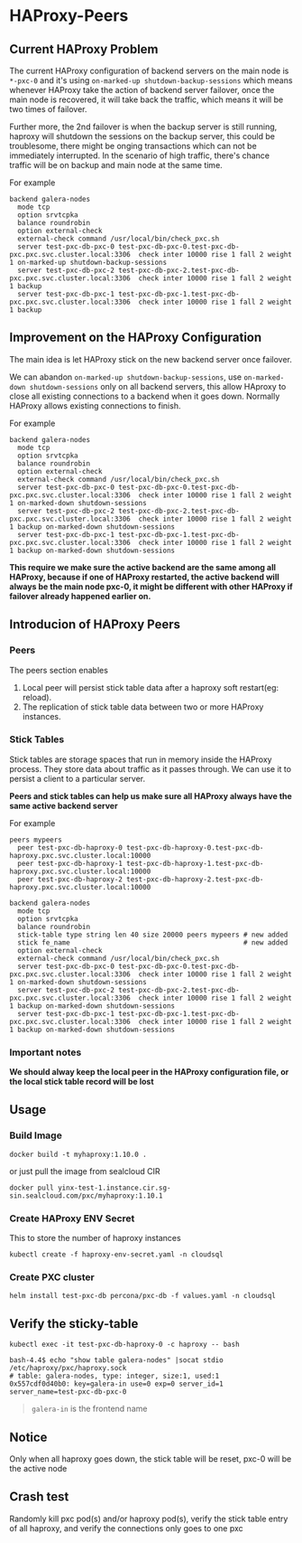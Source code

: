 # HAProxy-Peers

## Current HAProxy Problem
The current HAProxy configuration of backend servers on the main node is `*-pxc-0` and it's using `on-marked-up shutdown-backup-sessions` which means whenever HAProxy take the action of backend server failover, once the main node is recovered, it will take back the traffic, which means it will be two times of failover.

Further more, the 2nd failover is when the backup server is still running, haproxy will shutdown the sessions on the backup server, this could be troublesome, there might be onging transactions which can not be immediately interrupted. In the scenario of high traffic, there's chance traffic will be on backup and main node at the same time.

For example
```
backend galera-nodes
  mode tcp
  option srvtcpka
  balance roundrobin
  option external-check
  external-check command /usr/local/bin/check_pxc.sh
  server test-pxc-db-pxc-0 test-pxc-db-pxc-0.test-pxc-db-pxc.pxc.svc.cluster.local:3306  check inter 10000 rise 1 fall 2 weight 1 on-marked-up shutdown-backup-sessions
  server test-pxc-db-pxc-2 test-pxc-db-pxc-2.test-pxc-db-pxc.pxc.svc.cluster.local:3306  check inter 10000 rise 1 fall 2 weight 1 backup
  server test-pxc-db-pxc-1 test-pxc-db-pxc-1.test-pxc-db-pxc.pxc.svc.cluster.local:3306  check inter 10000 rise 1 fall 2 weight 1 backup
```

## Improvement on the HAProxy Configuration
The main idea is let HAProxy stick on the new backend server once failover.

We can abandon `on-marked-up shutdown-backup-sessions`, use `on-marked-down shutdown-sessions` only on all backend servers, this allow HAproxy to close all existing connections to a backend when it goes down. Normally HAProxy allows existing connections to finish.

For example
```
backend galera-nodes
  mode tcp
  option srvtcpka
  balance roundrobin
  option external-check
  external-check command /usr/local/bin/check_pxc.sh
  server test-pxc-db-pxc-0 test-pxc-db-pxc-0.test-pxc-db-pxc.pxc.svc.cluster.local:3306  check inter 10000 rise 1 fall 2 weight 1 on-marked-down shutdown-sessions
  server test-pxc-db-pxc-2 test-pxc-db-pxc-2.test-pxc-db-pxc.pxc.svc.cluster.local:3306  check inter 10000 rise 1 fall 2 weight 1 backup on-marked-down shutdown-sessions
  server test-pxc-db-pxc-1 test-pxc-db-pxc-1.test-pxc-db-pxc.pxc.svc.cluster.local:3306  check inter 10000 rise 1 fall 2 weight 1 backup on-marked-down shutdown-sessions
```

**This require we make sure the active backend are the same among all HAProxy, because if one of HAProxy restarted, the active backend will always be the main node pxc-0, it might be different with other HAProxy if failover already happened earlier on.**

## Introducion of HAProxy Peers

### Peers
The peers section enables
1. Local peer will persist stick table data after a haproxy soft restart(eg: reload).
2. The replication of stick table data between two or more HAProxy instances.

### Stick Tables
Stick tables are storage spaces that run in memory inside the HAProxy process. They store data about traffic as it passes through. We can use it to persist a client to a particular server.

**Peers and stick tables can help us make sure all HAProxy always have the same active backend server**

For example
```
peers mypeers
  peer test-pxc-db-haproxy-0 test-pxc-db-haproxy-0.test-pxc-db-haproxy.pxc.svc.cluster.local:10000
  peer test-pxc-db-haproxy-1 test-pxc-db-haproxy-1.test-pxc-db-haproxy.pxc.svc.cluster.local:10000
  peer test-pxc-db-haproxy-2 test-pxc-db-haproxy-2.test-pxc-db-haproxy.pxc.svc.cluster.local:10000

backend galera-nodes
  mode tcp
  option srvtcpka
  balance roundrobin
  stick-table type string len 40 size 20000 peers mypeers # new added
  stick fe_name                                           # new added
  option external-check
  external-check command /usr/local/bin/check_pxc.sh
  server test-pxc-db-pxc-0 test-pxc-db-pxc-0.test-pxc-db-pxc.pxc.svc.cluster.local:3306  check inter 10000 rise 1 fall 2 weight 1 on-marked-down shutdown-sessions
  server test-pxc-db-pxc-2 test-pxc-db-pxc-2.test-pxc-db-pxc.pxc.svc.cluster.local:3306  check inter 10000 rise 1 fall 2 weight 1 backup on-marked-down shutdown-sessions
  server test-pxc-db-pxc-1 test-pxc-db-pxc-1.test-pxc-db-pxc.pxc.svc.cluster.local:3306  check inter 10000 rise 1 fall 2 weight 1 backup on-marked-down shutdown-sessions
```

### Important notes
**We should alway keep the local peer in the HAProxy configuration file, or the local stick table record will be lost**

## Usage

### Build Image
```
docker build -t myhaproxy:1.10.0 .
```

or just pull the image from sealcloud CIR
```
docker pull yinx-test-1.instance.cir.sg-sin.sealcloud.com/pxc/myhaproxy:1.10.1
```

### Create HAProxy ENV Secret
This to store the number of haproxy instances
```
kubectl create -f haproxy-env-secret.yaml -n cloudsql
```

### Create PXC cluster
```
helm install test-pxc-db percona/pxc-db -f values.yaml -n cloudsql
```

## Verify the sticky-table
```
kubectl exec -it test-pxc-db-haproxy-0 -c haproxy -- bash

bash-4.4$ echo "show table galera-nodes" |socat stdio /etc/haproxy/pxc/haproxy.sock
# table: galera-nodes, type: integer, size:1, used:1
0x557cdf0d40b0: key=galera-in use=0 exp=0 server_id=1 server_name=test-pxc-db-pxc-0
```
> `galera-in` is the frontend name

## Notice
Only when all haproxy goes down, the stick table will be reset, pxc-0 will be the active node

## Crash test
Randomly kill pxc pod(s) and/or haproxy pod(s), verify the stick table entry of all haproxy, and verify the connections only goes to one pxc
